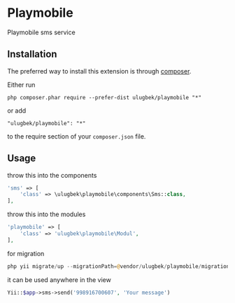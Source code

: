 Playmobile
==========
Playmobile sms service

Installation
------------

The preferred way to install this extension is through [composer](http://getcomposer.org/download/).

Either run

```
php composer.phar require --prefer-dist ulugbek/playmobile "*"
```

or add

```
"ulugbek/playmobile": "*"
```

to the require section of your `composer.json` file.


Usage
-----

throw this into the components

```php
'sms' => [
    'class' => \ulugbek\playmobile\components\Sms::class,
],
```


throw this into the modules

```php
'playmobile' => [
    'class' => 'ulugbek\playmobile\Modul',
],
```

for migration

```php
php yii migrate/up --migrationPath=@vendor/ulugbek/playmobile/migrations
```
it can be used anywhere in the view
```php
Yii::$app->sms->send('998916700607', 'Your message')
```